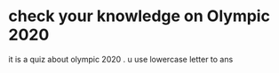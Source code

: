 # check your knowledge on Olympic 2020 
 it is a quiz about olympic 2020 .
u use lowercase letter to ans  